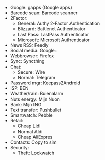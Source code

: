 - Google:        gapps (Google apps)
- Barcode scan:  Barcode scanner
- 2Factor:
  - General:     Authy 2-Factor Authentication
  - Blizzard:    Battlenet Authenticator
  - Last Pass:   LastPass Authenticator
  - Microsoft:   Microsoft Authenticator
- News RSS:      Feedly
- Social media:  Google+
- Webbrowser:    Firefox
- Sync:          Syncthing
- Chat:
  - Secure:      Wire
  - Normal:      Telegram
- Password mgr:  Keepass2Android
- ISP:           BEN
- Weather/rain:  Buienalarm
- Nuts energy:   Mijn Nuon
- Bank:          Mijn ING
- Text transfer: Pushbullet
- Smartwatch:    Pebble
- Retail:
  - Cheap        Lidl
  - Normal       Aldi
  - Cheap        AliExpres
- Contacts:      Copy to sim
- Security:
  - Theft:       Lockwatch
